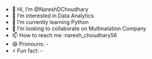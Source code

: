 - 👋 Hi, I’m @NareshDChoudhary
- 👀 I’m interested in Data Analytics
- 🌱 I’m currently learning Python
- 💞️ I’m looking to collaborate on Multinatation Company
- 📫 How to reach me :naresh_choudhary56
- 😄 Pronouns: -
- ⚡ Fun fact: -

<!---
NareshDChoudhary/NareshDChoudhary is a ✨ special ✨ repository because its `README.md` (this file) appears on your GitHub profile.
You can click the Preview link to take a look at your changes.
--->
